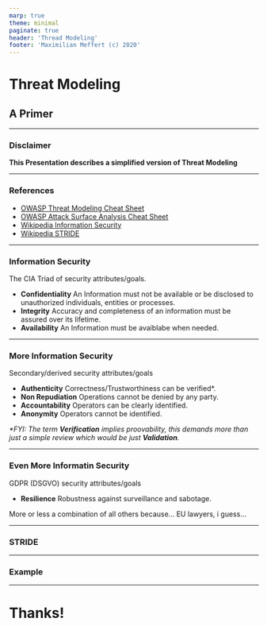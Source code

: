 ```yaml
---
marp: true
theme: minimal
paginate: true
header: 'Thread Modeling'
footer: 'Maximilian Meffert (c) 2020'
---
```


# Threat Modeling
## A Primer

---

### Disclaimer

__This Presentation describes a simplified version of Threat Modeling__

---

### References

* [OWASP Threat Modeling Cheat Sheet](https://cheatsheetseries.owasp.org/cheatsheets/Threat_Modeling_Cheat_Sheet.html)
* [OWASP Attack Surface Analysis Cheat Sheet](https://cheatsheetseries.owasp.org/cheatsheets/Attack_Surface_Analysis_Cheat_Sheet.html)
* [Wikipedia Information Security](https://en.wikipedia.org/wiki/Information_security)
* [Wikipedia STRIDE](https://en.wikipedia.org/wiki/STRIDE_%28security%29)

---

### Information Security

The CIA Triad of security attributes/goals.

* __Confidentiality__
An Information must not be available or be disclosed to unauthorized individuals, entities or processes.
* __Integrity__
Accuracy and completeness of an information must be assured over its lifetime.
* __Availability__
An Information must be avaiblabe when needed.

---

### More Information Security

Secondary/derived security attributes/goals

* __Authenticity__
Correctness/Trustworthiness can be verified*.
* __Non Repudiation__
Operations cannot be denied by any party.
* __Accountability__
Operators can be clearly identified.
* __Anonymity__
Operators cannot be identified.

_*FYI: The term **Verification** implies proovability, this demands more than just a simple review which would be just **Validation**._

---

### Even More Informatin Security

GDPR (DSGVO) security attributes/goals

* __Resilience__
Robustness against surveillance and sabotage.

More or less a combination of all others because... EU lawyers, i guess...

---

### STRIDE

---

### Example

---

# Thanks!